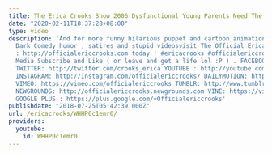 ```yaml
---
title: The Erica Crooks Show 2006 Dysfunctional Young Parents Need The Ultimate Nanny
date: "2020-02-11T18:37:28+08:00"
type: video
description: 'And for more funny hilarious puppet and cartoon animation parodies ,
  Dark Comedy humor , satires and stupid videosvisit The Official Erica Crooks Website
  : http://officialericcrooks.com today ! #ericacrooks #officialericcrooks For Social
  Media Subscribe and Like ( or leave and get a life lol :P ) . FACEBOOK : http://facebook.com/officialericcrooks
  TWITTER: http://twitter.com/crooks_erica YOUTUBE : http://youtube.com/user/officialericcrooks
  INSTAGRAM: http://Instagram.com/officialericcrooks/ DAILYMOTION: http://www.dailymotion.com/user/officialericcrooks/1
  VIMEO: https://vimeo.com/officialericcrooks TUMBLR: http://www.tumblr.com/follow/officialericcrooks
  NEWGROUNDS: http://officialericcrooks.newgrounds.com VINE: https://vine.co/u/1257143407999610880
  GOOGLE PLUS : https://plus.google.com/+Officialericcrooks'
publishdate: "2018-07-25T05:42:39.000Z"
url: /ericacrooks/WHHP0c1emr0/
providers:
  youtube:
    id: WHHP0c1emr0
---
```

